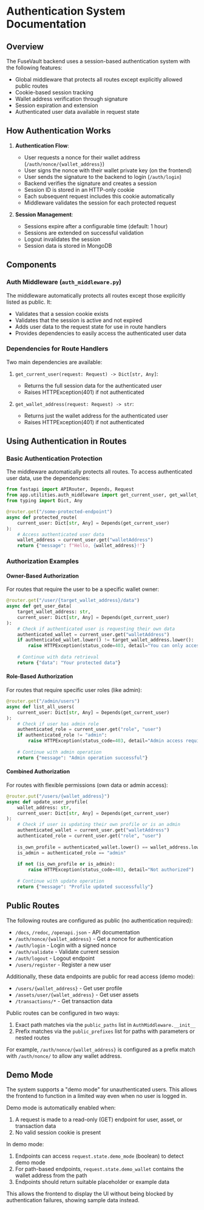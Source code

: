 # Authentication System Documentation

## Overview

The FuseVault backend uses a session-based authentication system with the following features:

- Global middleware that protects all routes except explicitly allowed public routes
- Cookie-based session tracking
- Wallet address verification through signature
- Session expiration and extension
- Authenticated user data available in request state

## How Authentication Works

1. **Authentication Flow**:
   - User requests a nonce for their wallet address (`/auth/nonce/{wallet_address}`)
   - User signs the nonce with their wallet private key (on the frontend)
   - User sends the signature to the backend to login (`/auth/login`)
   - Backend verifies the signature and creates a session
   - Session ID is stored in an HTTP-only cookie
   - Each subsequent request includes this cookie automatically
   - Middleware validates the session for each protected request

2. **Session Management**:
   - Sessions expire after a configurable time (default: 1 hour)
   - Sessions are extended on successful validation
   - Logout invalidates the session
   - Session data is stored in MongoDB

## Components

### Auth Middleware (`auth_middleware.py`)

The middleware automatically protects all routes except those explicitly listed as public. It:
- Validates that a session cookie exists
- Validates that the session is active and not expired
- Adds user data to the request state for use in route handlers
- Provides dependencies to easily access the authenticated user data

### Dependencies for Route Handlers

Two main dependencies are available:

1. `get_current_user(request: Request) -> Dict[str, Any]`:
   - Returns the full session data for the authenticated user
   - Raises HTTPException(401) if not authenticated

2. `get_wallet_address(request: Request) -> str`:
   - Returns just the wallet address for the authenticated user
   - Raises HTTPException(401) if not authenticated

## Using Authentication in Routes

### Basic Authentication Protection

The middleware automatically protects all routes. To access authenticated user data, use the dependencies:

```python
from fastapi import APIRouter, Depends, Request
from app.utilities.auth_middleware import get_current_user, get_wallet_address
from typing import Dict, Any

@router.get("/some-protected-endpoint")
async def protected_route(
    current_user: Dict[str, Any] = Depends(get_current_user)
):
    # Access authenticated user data
    wallet_address = current_user.get("walletAddress")
    return {"message": f"Hello, {wallet_address}!"}
```

### Authorization Examples

#### Owner-Based Authorization

For routes that require the user to be a specific wallet owner:

```python
@router.get("/user/{target_wallet_address}/data")
async def get_user_data(
    target_wallet_address: str,
    current_user: Dict[str, Any] = Depends(get_current_user)
):
    # Check if authenticated user is requesting their own data
    authenticated_wallet = current_user.get("walletAddress")
    if authenticated_wallet.lower() != target_wallet_address.lower():
        raise HTTPException(status_code=403, detail="You can only access your own data")
        
    # Continue with data retrieval
    return {"data": "Your protected data"}
```

#### Role-Based Authorization

For routes that require specific user roles (like admin):

```python
@router.get("/admin/users")
async def list_all_users(
    current_user: Dict[str, Any] = Depends(get_current_user)
):
    # Check if user has admin role
    authenticated_role = current_user.get("role", "user")
    if authenticated_role != "admin":
        raise HTTPException(status_code=403, detail="Admin access required")
        
    # Continue with admin operation
    return {"message": "Admin operation successful"}
```

#### Combined Authorization

For routes with flexible permissions (own data or admin access):

```python
@router.put("/users/{wallet_address}")
async def update_user_profile(
    wallet_address: str,
    current_user: Dict[str, Any] = Depends(get_current_user)
):
    # Check if user is updating their own profile or is an admin
    authenticated_wallet = current_user.get("walletAddress")
    authenticated_role = current_user.get("role", "user")
    
    is_own_profile = authenticated_wallet.lower() == wallet_address.lower()
    is_admin = authenticated_role == "admin"
    
    if not (is_own_profile or is_admin):
        raise HTTPException(status_code=403, detail="Not authorized")
        
    # Continue with update operation
    return {"message": "Profile updated successfully"}
```

## Public Routes

The following routes are configured as public (no authentication required):
- `/docs`, `/redoc`, `/openapi.json` - API documentation
- `/auth/nonce/{wallet_address}` - Get a nonce for authentication
- `/auth/login` - Login with a signed nonce
- `/auth/validate` - Validate current session
- `/auth/logout` - Logout endpoint
- `/users/register` - Register a new user

Additionally, these data endpoints are public for read access (demo mode):
- `/users/{wallet_address}` - Get user profile
- `/assets/user/{wallet_address}` - Get user assets
- `/transactions/*` - Get transaction data

Public routes can be configured in two ways:
1. Exact path matches via the `public_paths` list in `AuthMiddleware.__init__`
2. Prefix matches via the `public_prefixes` list for paths with parameters or nested routes

For example, `/auth/nonce/{wallet_address}` is configured as a prefix match with `/auth/nonce/` to allow any wallet address.

## Demo Mode

The system supports a "demo mode" for unauthenticated users. This allows the frontend to function in a limited way even when no user is logged in.

Demo mode is automatically enabled when:
1. A request is made to a read-only (GET) endpoint for user, asset, or transaction data
2. No valid session cookie is present

In demo mode:
1. Endpoints can access `request.state.demo_mode` (boolean) to detect demo mode
2. For path-based endpoints, `request.state.demo_wallet` contains the wallet address from the path
3. Endpoints should return suitable placeholder or example data

This allows the frontend to display the UI without being blocked by authentication failures, showing sample data instead.